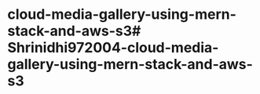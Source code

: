 # cloud-media-gallery-using-mern-stack-and-aws-s3# Shrinidhi972004-cloud-media-gallery-using-mern-stack-and-aws-s3
